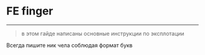 # FE finger

---
> в этом гайде написаны основные инструкции по эксплотации


Всегда пишите ник чела соблюдая формат букв
